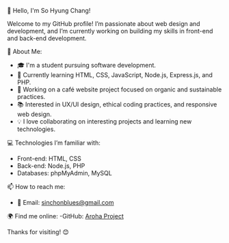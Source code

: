 👋 Hello, I'm So Hyung Chang!

Welcome to my GitHub profile! I’m passionate about web design and development, and I’m currently working on building my skills in front-end and back-end development.

🌟 About Me:
- 🎓 I'm a student pursuing software development.
- 🌱 Currently learning HTML, CSS, JavaScript, Node.js, Express.js, and PHP.
- 💼 Working on a café website project focused on organic and sustainable practices.
- 📚 Interested in UX/UI design, ethical coding practices, and responsive web design.
- 💡 I love collaborating on interesting projects and learning new technologies.

 💻 Technologies I’m familiar with:
- Front-end: HTML, CSS
- Back-end: Node.js, PHP
- Databases: phpMyAdmin, MySQL

 📫 How to reach me:
- 📧 Email: [sinchonblues@gmail.com](mailto:sinchonblues@gmail.com)

 🌍 Find me online:
-GitHub: [Aroha Project](https://github.com/sojunz/aroha.git)


Thanks for visiting! 😊

